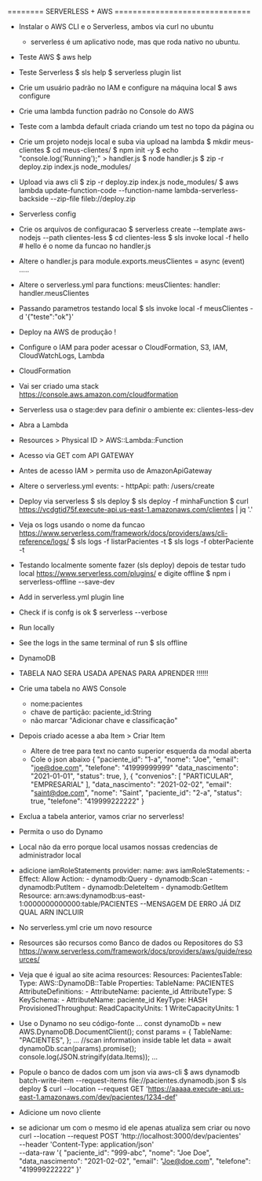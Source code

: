 

======== SERVERLESS + AWS ==============================

- Instalar o AWS CLI e o Serverless, ambos via curl  no ubuntu
	- serverless é um aplicativo node, mas que roda nativo no ubuntu.
- Teste AWS
$ aws help
- Teste Serverless
$ sls help
$ serverless plugin list

- Crie um usuário padrão no IAM e configure na máquina local
$ aws configure

- Crie uma lambda function padrão no Console do AWS

- Teste com a lambda default criada criando um test no topo da página ou

- Crie um projeto nodejs local e suba via upload na lambda
	$ mkdir meus-clientes
	$ cd meus-clientes/
	$ npm init -y
	$ echo "console.log('Running');" >  handler.js
	$ node handler.js
	$ zip -r deploy.zip index.js node_modules/

- Upload via aws cli
    $ zip -r deploy.zip index.js node_modules/
    $ aws lambda update-function-code --function-name lambda-serverless-backside --zip-file fileb://deploy.zip

- Serverless config
- Crie os arquivos de configuracao
    $ serverless create --template aws-nodejs --path clientes-less
    $ cd clientes-less
    $ sls invoke local -f hello  # hello é o nome da funcao no handler.js

- Altere o handler.js para module.exports.meusClientes = async (event) .....
- Altere o serverless.yml para functions: meusClientes: handler: handler.meusClientes

- Passando parametros testando local
	$ sls invoke local -f meusClientes -d '{"teste":"ok"}'

- Deploy na AWS de produção !
- Configure o IAM para poder acessar o CloudFormation, S3, IAM, CloudWatchLogs, Lambda

- CloudFormation
- Vai ser criado uma stack https://console.aws.amazon.com/cloudformation
- Serverless usa o stage:dev para definir o ambiente ex: clientes-less-dev

- Abra a Lambda
- Resources > Physical ID > AWS::Lambda::Function

- Acesso via GET com API GATEWAY
- Antes de acesso IAM > permita uso de AmazonApiGateway

- Altere o serverless.yml
    events:
      - httpApi:
          path: /users/create

- Deploy via serverless
$ sls deploy
$ sls deploy -f minhaFunction
$ curl https://vcdgtid75f.execute-api.us-east-1.amazonaws.com/clientes | jq '.'

- Veja os logs usando o nome da funcao
https://www.serverless.com/framework/docs/providers/aws/cli-reference/logs/
$ sls logs -f listarPacientes -t
$ sls logs -f obterPaciente -t

- Testando localmente
somente fazer (sls deploy) depois de testar tudo local
https://www.serverless.com/plugins/ e digite offline
$ npm i serverless-offline --save-dev
- Add in serverless.yml plugin line
- Check if is confg is ok
$ serverless --verbose
- Run locally
- See the logs in the same terminal of run
$ sls offline

- DynamoDB
- TABELA NAO SERA USADA APENAS PARA APRENDER !!!!!!
- Crie uma tabela no AWS Console
	- nome:pacientes
	- chave de partição: paciente_id:String
	- não marcar "Adicionar chave e classificação"
- Depois criado acesse a aba Item > Criar Item
	- Altere de tree para text no canto superior esquerda da modal aberta
	- Cole o json abaixo	{
		"paciente_id": "1-a",
		"nome": "Joe",
		"email": "joe@doe.com",
		"telefone": "41999999999"
		"data_nascimento": "2021-01-01",
		"status": true,
	},
	{
		"convenios": [
			"PARTICULAR",
			"EMPRESARIAL"
		],
		"data_nascimento": "2021-02-02",
		"email": "saint@doe.com",
		"nome": "Saint",
		"paciente_id": "2-a",
		"status": true,
		"telefone": "419999222222"
	}

- Exclua a tabela anterior, vamos criar no serverless!
- Permita o uso do Dynamo
- Local não da erro porque local usamos nossas credencias de administrador local
- adicione iamRoleStatements
	provider:
	name: aws
	iamRoleStatements:
		- Effect: Allow
		Action:
			- dynamodb:Query
			- dynamodb:Scan
			- dynamodb:PutItem
			- dynamodb:DeleteItem
			- dynamodb:GetItem
		Resource: arn:aws:dynamodb:us-east-1:0000000000000:table/PACIENTES
		--MENSAGEM DE ERRO JÁ DIZ QUAL ARN INCLUIR


- No serverless.yml crie um novo resource
- Resources são recursos como Banco de dados ou Repositores do S3
https://www.serverless.com/framework/docs/providers/aws/guide/resources/
- Veja que é igual ao site acima
	resources:
	Resources:
		PacientesTable:
		Type: AWS::DynamoDB::Table
		Properties:
			TableName: PACIENTES
			AttributeDefinitions:
			- AttributeName: paciente_id
				AttributeType: S
			KeySchema:
			- AttributeName: paciente_id
				KeyType: HASH
			ProvisionedThroughput:
				ReadCapacityUnits: 1
				WriteCapacityUnits: 1

- Use o Dynamo no seu código-fonte
	...
	const dynamoDb = new AWS.DynamoDB.DocumentClient();
	const params = {
		TableName: "PACIENTES",
	};
	...
	//scan information inside table
	let data = await dynamoDb.scan(params).promise();
	console.log(JSON.stringify(data.Items));
	...

- Popule o banco de dados com um json via aws-cli
$ aws dynamodb batch-write-item --request-items file://pacientes.dynamodb.json
$ sls deploy
$ curl --location --request GET 'https://aaaaa.execute-api.us-east-1.amazonaws.com/dev/pacientes/1234-def'

- Adicione um novo cliente
- se adicionar um com o mesmo id ele apenas atualiza sem criar ou novo
	curl --location --request POST 'http://localhost:3000/dev/pacientes' \
	--header 'Content-Type: application/json' \
	--data-raw '{
		"paciente_id": "999-abc",
		"nome": "Joe Doe",
		"data_nascimento": "2021-02-02",
		"email": "Joe@doe.com",
		"telefone": "419999222222"
	}'
